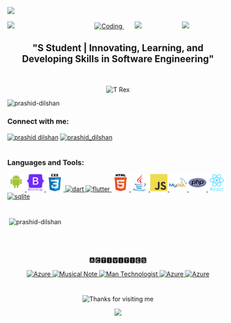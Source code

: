 ![](https://capsule-render.vercel.app/api?type=waving&color=gradient&height=100&section=header)



<img align="left" src="https://user-images.githubusercontent.com/65187002/144930161-2f783401-8d27-4fdf-a2f7-cc0ba32f1f1f.gif" width="21%" style="display:inline;">
<img align="right" src="https://user-images.githubusercontent.com/65187002/144930161-2f783401-8d27-4fdf-a2f7-cc0ba32f1f1f.gif" width="21%" style="display:inline;">



<p align="center">
  <a href="http://jrohit.com.np" target="_blank">
        <p align="center">
    <img alt="Coding" width="300" src="https://media1.giphy.com/media/3kPDmoWdBpQPNhCnUG/giphy.gif?cid=ecf05e47czcc532765ws5oumsyflmrr3l84ahc8wpu2orb87&ep=v1_gifs_related&rid=giphy.gif&ct=s">
    </a>
    &nbsp;&nbsp;&nbsp;&nbsp;&nbsp; 



<a href="https://github.com/jrohitofficial/readme-typing-svg">
  <img src="https://readme-typing-svg.demolab.com/?lines=Hi👋, I'm Prashid Dilshan;&font=fira%20Code&center=true&width=640&height=45&color=20C20E&vCenter=true&pause=1000&size=40" />
</a>


<h2 align="center">"S Student | Innovating, Learning, and Developing Skills in Software Engineering"</h2>

 &nbsp;&nbsp;&nbsp;&nbsp;&nbsp;&nbsp;&nbsp;&nbsp;&nbsp;&nbsp; &nbsp;&nbsp;&nbsp;&nbsp;&nbsp;&nbsp;&nbsp;&nbsp; 

 <div text align="center">
<img src="https://raw.githubusercontent.com/Tarikul-Islam-Anik/Telegram-Animated-Emojis/main/Animals%20and%20Nature/T%20Rex.webp" alt="T Rex" width="150" height="150" />
</div>

<p align="left"> <img src="https://komarev.com/ghpvc/?username=prashid-dilshan&label=Profile%20views&color=0e75b6&style=flat" alt="prashid-dilshan" /> </p>

<h3 align="left">Connect with me:</h3>
<p align="left">
<a href="https://fb.com/prashid dilshan" target="blank"><img align="center" src="https://raw.githubusercontent.com/rahuldkjain/github-profile-readme-generator/master/src/images/icons/Social/facebook.svg" alt="prashid dilshan" height="30" width="40" /></a>
<a href="https://instagram.com/prashid_dilshan" target="blank"><img align="center" src="https://raw.githubusercontent.com/rahuldkjain/github-profile-readme-generator/master/src/images/icons/Social/instagram.svg" alt="prashid_dilshan" height="30" width="40" /></a>
</p>
<h1></h1>

<h3 align="left">Languages and Tools:</h3>
<p align="left"> <a href="https://developer.android.com" target="_blank" rel="noreferrer"> <img src="https://raw.githubusercontent.com/devicons/devicon/master/icons/android/android-original-wordmark.svg" alt="android" width="40" height="40"/> </a> <a href="https://getbootstrap.com" target="_blank" rel="noreferrer"> <img src="https://raw.githubusercontent.com/devicons/devicon/master/icons/bootstrap/bootstrap-plain-wordmark.svg" alt="bootstrap" width="40" height="40"/> </a> <a href="https://www.w3schools.com/css/" target="_blank" rel="noreferrer"> <img src="https://raw.githubusercontent.com/devicons/devicon/master/icons/css3/css3-original-wordmark.svg" alt="css3" width="40" height="40"/> </a> <a href="https://dart.dev" target="_blank" rel="noreferrer"> <img src="https://www.vectorlogo.zone/logos/dartlang/dartlang-icon.svg" alt="dart" width="40" height="40"/> </a> <a href="https://flutter.dev" target="_blank" rel="noreferrer"> <img src="https://www.vectorlogo.zone/logos/flutterio/flutterio-icon.svg" alt="flutter" width="40" height="40"/> </a> <a href="https://www.w3.org/html/" target="_blank" rel="noreferrer"> <img src="https://raw.githubusercontent.com/devicons/devicon/master/icons/html5/html5-original-wordmark.svg" alt="html5" width="40" height="40"/> </a> <a href="https://www.java.com" target="_blank" rel="noreferrer"> <img src="https://raw.githubusercontent.com/devicons/devicon/master/icons/java/java-original.svg" alt="java" width="40" height="40"/> </a> <a href="https://developer.mozilla.org/en-US/docs/Web/JavaScript" target="_blank" rel="noreferrer"> <img src="https://raw.githubusercontent.com/devicons/devicon/master/icons/javascript/javascript-original.svg" alt="javascript" width="40" height="40"/> </a> <a href="https://www.mysql.com/" target="_blank" rel="noreferrer"> <img src="https://raw.githubusercontent.com/devicons/devicon/master/icons/mysql/mysql-original-wordmark.svg" alt="mysql" width="40" height="40"/> </a> <a href="https://www.php.net" target="_blank" rel="noreferrer"> <img src="https://raw.githubusercontent.com/devicons/devicon/master/icons/php/php-original.svg" alt="php" width="40" height="40"/> </a> <a href="https://reactjs.org/" target="_blank" rel="noreferrer"> <img src="https://raw.githubusercontent.com/devicons/devicon/master/icons/react/react-original-wordmark.svg" alt="react" width="40" height="40"/> </a> <a href="https://www.sqlite.org/" target="_blank" rel="noreferrer"> <img src="https://www.vectorlogo.zone/logos/sqlite/sqlite-icon.svg" alt="sqlite" width="40" height="40"/> </a> </p>
<h1></h1>
<p>&nbsp;<img align="center" src="https://github-readme-stats.vercel.app/api?username=prashid-dilshan&show_icons=true&locale=en" alt="prashid-dilshan" /></p>

<h1></h1>
<br clear="both">
<p align="center">🅰🅲🆃🅸🆅🅸🆃🅸🅴🆂</p>
 <p align="center">

  <a href="https://jrohit.com.np" target="_blank">
    <img src="https://raw.githubusercontent.com/jrohitofficial/jrohitofficial/master/Video%20Game.webp" alt="Azure" width="70" height="70" />
  </a>

  <a href="https://jrohit.com.np" target="_blank">
  <img src="https://raw.githubusercontent.com/Tarikul-Islam-Anik/Telegram-Animated-Emojis/main/Objects/Musical%20Note.webp" alt="Musical Note" width="70" height="70" />
  </a>

  <a href="https://jrohit.com.np" target="_blank">
    <img src="https://raw.githubusercontent.com/Tarikul-Islam-Anik/Telegram-Animated-Emojis/main/People/Man%20Technologist.webp" alt="Man Technologist" width="70" height="70" />
  </a>
  <a href="https://jrohit.com.np" target="_blank">
    <img src="https://github.com/jrohitofficial/jrohitofficial/blob/master/globe.gif?raw=true" alt="Azure" width="70" height="70" />
  </a>
  <a href="https://jrohit.com.np" target="_blank">
    <img src="https://github.com/jrohitofficial/jrohitofficial/blob/master/book.gif?raw=true" alt="Azure" width="70" height="70" />
  </a>
 
 </p>


<h1></h1>
<div align="center">
<img height="40" alt="Thanks for visiting me" width="100%" src="https://raw.githubusercontent.com/jrohitofficial/jrohitofficial/4e5ce489049524edd0a06dcd2fa32edc080b56eb/thankyou%20RJ.svg" />
<br />




![](https://capsule-render.vercel.app/api?type=waving&color=gradient&height=100&section=footer)
